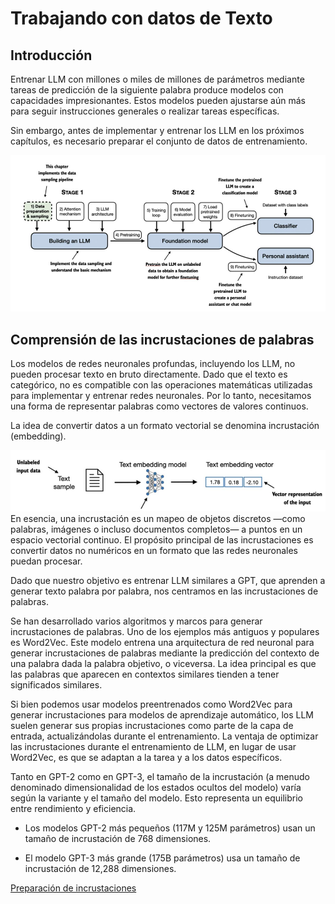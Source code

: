 # Trabajando con datos de Texto

## Introducción
Entrenar LLM con millones o miles de millones de parámetros mediante tareas de predicción de la siguiente palabra produce modelos con capacidades impresionantes. Estos modelos pueden ajustarse aún más para seguir instrucciones generales o realizar tareas específicas.

Sin embargo, antes de implementar y entrenar los LLM en los próximos capítulos, es necesario preparar el conjunto de datos de entrenamiento.

![Texto alternativo](./imgs/2.1.png)

## Comprensión  de  las  incrustaciones  de  palabras

Los modelos de redes neuronales profundas, incluyendo los LLM, no pueden procesar texto en bruto directamente.
Dado que el texto es categórico, no es compatible con las operaciones matemáticas utilizadas para implementar y entrenar redes neuronales. Por lo tanto, necesitamos una forma de representar palabras como vectores de valores continuos.

La idea de convertir datos a un formato vectorial se denomina incrustación (embedding).

![Texto alternativo](./imgs/2.2.png)
En esencia, una incrustación es un mapeo de objetos discretos —como palabras, imágenes o incluso documentos completos— a puntos en un espacio vectorial continuo. El propósito principal de las incrustaciones es convertir datos no numéricos en un formato que las redes neuronales puedan procesar.

Dado que nuestro objetivo es entrenar LLM similares a GPT, que aprenden a generar texto palabra por palabra, nos centramos en las incrustaciones de palabras.

Se han desarrollado varios algoritmos y marcos para generar incrustaciones de palabras. Uno de los ejemplos más antiguos y populares es Word2Vec. Este modelo entrena una arquitectura de red neuronal para generar incrustaciones de palabras mediante la predicción del contexto de una palabra dada la palabra objetivo, o viceversa. La idea principal es que las palabras que aparecen en contextos similares tienden a tener significados similares.

Si bien podemos usar modelos preentrenados como Word2Vec para generar incrustaciones para modelos de aprendizaje automático, los LLM suelen generar sus propias incrustaciones como parte de la capa de entrada, actualizándolas durante el entrenamiento. La ventaja de optimizar las incrustaciones durante el entrenamiento de LLM, en lugar de usar Word2Vec, es que se adaptan a la tarea y a los datos específicos.

Tanto en GPT-2 como en GPT-3, el tamaño de la incrustación (a menudo denominado dimensionalidad de los estados ocultos del modelo) varía según la variante y el tamaño del modelo. Esto representa un equilibrio entre rendimiento y eficiencia.

- Los modelos GPT-2 más pequeños (117M y 125M parámetros) usan un tamaño de incrustación de 768 dimensiones.

- El modelo GPT-3 más grande (175B parámetros) usa un tamaño de incrustación de 12,288 dimensiones.

[Preparación de incrustaciones](./1_tokenizacion_texto.ipynb)
